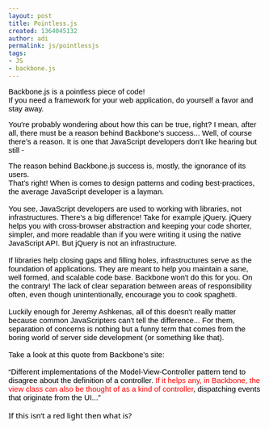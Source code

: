 ```yaml
---
layout: post
title: Pointless.js
created: 1364045132
author: adi
permalink: js/pointlessjs
tags:
- JS
- backbone.js
---
```

<p><b id="internal-source-marker_0.15754120983183384" style="color: rgb(0, 0, 0); font-family: 'Times New Roman'; font-size: medium; font-weight: normal;"><span style="font-size: 15px; font-family: Arial; background-color: transparent; vertical-align: baseline; white-space: pre-wrap;">Backbone.js is a pointless piece of code!</span></b><br />
	<b id="internal-source-marker_0.15754120983183384" style="color: rgb(0, 0, 0); font-family: 'Times New Roman'; font-size: medium; font-weight: normal;"><span style="font-size: 15px; font-family: Arial; background-color: transparent; vertical-align: baseline; white-space: pre-wrap;">If you need a framework for your web application, do yourself a favor and stay away.</span></b></p>
<p><b id="internal-source-marker_0.15754120983183384" style="color: rgb(0, 0, 0); font-family: 'Times New Roman'; font-size: medium; font-weight: normal;"><span style="font-size: 15px; font-family: Arial; background-color: transparent; vertical-align: baseline; white-space: pre-wrap;">You&#39;re probably wondering about how this can be true, right? I mean, after all, there must be a reason behind Backbone&rsquo;s success... Well, of course there&rsquo;s a reason. It is one that JavaScript developers don&rsquo;t like hearing but still -</span></b></p>
<p dir="ltr" style="margin-top: 0pt; margin-bottom: 0pt;"><b id="internal-source-marker_0.15754120983183384" style="color: rgb(0, 0, 0); font-family: 'Times New Roman'; font-size: medium; font-weight: normal;"><span style="font-size: 15px; font-family: Arial; background-color: transparent; vertical-align: baseline; white-space: pre-wrap;">The reason behind Backbone.js success is, mostly, the ignorance of its users.</span></b></p>
<p dir="ltr" style="margin-top: 0pt; margin-bottom: 0pt;"><b id="internal-source-marker_0.15754120983183384" style="color: rgb(0, 0, 0); font-family: 'Times New Roman'; font-size: medium; font-weight: normal;"><span style="font-size: 15px; font-family: Arial; background-color: transparent; vertical-align: baseline; white-space: pre-wrap;">That&rsquo;s right! When is comes to design patterns and coding best-practices, the average JavaScript developer is a layman.</span></b></p>
<p dir="ltr" style="margin-top: 0pt; margin-bottom: 0pt;">&nbsp;</p>
<p dir="ltr" style="margin-top: 0pt; margin-bottom: 0pt;"><b id="internal-source-marker_0.15754120983183384" style="color: rgb(0, 0, 0); font-family: 'Times New Roman'; font-size: medium; font-weight: normal;"><span style="font-size: 15px; font-family: Arial; background-color: transparent; vertical-align: baseline; white-space: pre-wrap;">You see, JavaScript developers are used to working with libraries, not infrastructures. There&rsquo;s a big difference! Take for example jQuery. jQuery helps you with cross-browser abstraction and keeping your code shorter, simpler, and more readable than if you were writing it using the native JavaScript API. But jQuery is not an infrastructure.</span></b></p>
<br />
<p dir="ltr" style="margin-top: 0pt; margin-bottom: 0pt;"><b id="internal-source-marker_0.15754120983183384" style="color: rgb(0, 0, 0); font-family: 'Times New Roman'; font-size: medium; font-weight: normal;"><span style="font-size: 15px; font-family: Arial; background-color: transparent; vertical-align: baseline; white-space: pre-wrap;">If libraries help closing gaps and filling holes, infrastructures serve as the foundation of applications. They are meant to help you maintain a sane, well formed, and scalable code base. Backbone won&#39;t do this for you. On the contrary! The lack of clear separation between areas of responsibility often, even though unintentionally, encourage you to cook spaghetti.</span></b></p>
<br />
<p dir="ltr" style="margin-top: 0pt; margin-bottom: 0pt;"><b id="internal-source-marker_0.15754120983183384" style="color: rgb(0, 0, 0); font-family: 'Times New Roman'; font-size: medium; font-weight: normal;"><span style="font-size: 15px; font-family: Arial; background-color: transparent; vertical-align: baseline; white-space: pre-wrap;">Luckily enough for Jeremy Ashkenas, all of this doesn&#39;t really matter because common JavaScripters can&#39;t tell the difference... For them, separation of concerns is nothing but a funny term that comes from the boring world of server side development (or something like that).</span></b></p>
<p dir="ltr" style="margin-top: 0pt; margin-bottom: 0pt;">&nbsp;</p>
<p dir="ltr" style="margin-top: 0pt; margin-bottom: 0pt;"><b id="internal-source-marker_0.15754120983183384" style="color: rgb(0, 0, 0); font-family: 'Times New Roman'; font-size: medium; font-weight: normal;"><span style="font-size: 15px; font-family: Arial; background-color: transparent; vertical-align: baseline; white-space: pre-wrap;">Take a look at this quote from Backbone&rsquo;s site:</span></b></p>
<br />
<p dir="ltr" style="margin-top: 0pt; margin-bottom: 0pt;"><b id="internal-source-marker_0.15754120983183384" style="color: rgb(0, 0, 0); font-family: 'Times New Roman'; font-size: medium; font-weight: normal;"><span style="font-size: 15px; font-family: Arial; background-color: transparent; vertical-align: baseline; white-space: pre-wrap;">&ldquo;Different implementations of the Model-View-Controller pattern tend to disagree about the definition of a controller.</span></b><b style="color: rgb(0, 0, 0); font-family: 'Times New Roman'; font-size: medium; font-weight: normal;"><span style="font-size: 15px; font-family: Arial; background-color: transparent; vertical-align: baseline; white-space: pre-wrap;"><span style="color:#ff0000;"> If it helps any, in Backbone, the view class can also be thought of as a kind of controller</span>, dispatching events that originate from the UI...&rdquo;</span></b></p>
<br />
<p dir="ltr" style="margin-top: 0pt; margin-bottom: 0pt;"><span style="color: rgb(0, 0, 0); font-family: 'Segoe UI', 'Lucida Grande', 'Helvetica Neue', sans-serif; font-size: 15px;">If this isn&rsquo;t a red light then what is?</span></p>
<p dir="ltr" style="margin-top: 0pt; margin-bottom: 0pt;">&nbsp;</p>
<p dir="ltr" style="margin-top: 0pt; margin-bottom: 0pt;">&nbsp;</p>
